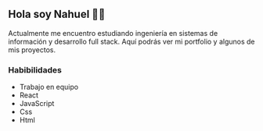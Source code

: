 ## Hola soy Nahuel 👋🏻
<p>Actualmente me encuentro estudiando ingeniería en sistemas de información y desarrollo full stack. Aquí podrás ver mi portfolio y algunos de mis proyectos.</p>

<h3 style={color:"red"}>Habibilidades</h3>
<ul>
  <li>Trabajo en equipo</li>
  <li>React</li>
  <li>JavaScript</li>
  <li>Css</li>
  <li>Html</li>
</ul>
<!--
**NahuelTeruel/NahuelTeruel** is a ✨ _special_ ✨ repository because its `README.md` (this file) appears on your GitHub profile.

Here are some ideas to get you started:

- 🔭 I’m currently working on ...
- 🌱 I’m currently learning ...
- 👯 I’m looking to collaborate on ...
- 🤔 I’m looking for help with ...
- 💬 Ask me about ...
- 📫 How to reach me: ...
- 😄 Pronouns: ...
- ⚡ Fun fact: ...
-->
